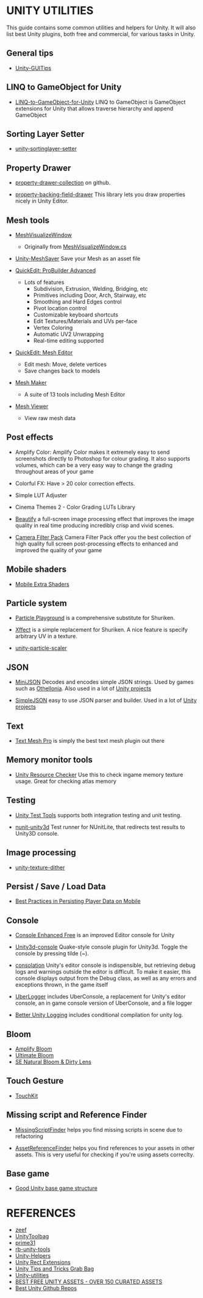 # UNITY UTILITIES

This guide contains some common utilities and helpers for Unity. It will also list best Unity plugins, both free and commercial, for various tasks in Unity.

## General tips
* [Unity-GUITips](https://github.com/kimsama/Unity-GUITips)

## LINQ to GameObject for Unity
* [LINQ-to-GameObject-for-Unity](https://github.com/neuecc/LINQ-to-GameObject-for-Unity) LINQ to GameObject is GameObject extensions for Unity that allows traverse hierarchy and append GameObject

## Sorting Layer Setter
* [unity-sortinglayer-setter](https://github.com/minhhh/unity-sortinglayer-setter)

## Property Drawer
* [property-drawer-collection](https://github.com/anchan828/property-drawer-collection) on github.

* [property-backing-field-drawer](https://github.com/minhhh/property-backing-field-drawer) This library lets you draw properties nicely in Unity Editor.

## Mesh tools
* [MeshVisualizeWindow](https://github.com/minhhh/unity-utilities/blob/master/Assets/EditorTools/MeshVisualizeWindow/MeshVisualizeWindow.cs)
    * Originally from [MeshVisualizeWindow.cs](https://gist.github.com/TJHeuvel/c4f8d218a0d774682560a8f348a90dff)

* [Unity-MeshSaver](https://github.com/pharan/Unity-MeshSaver) Save your Mesh as an asset file

* [QuickEdit: ProBuilder Advanced](https://www.assetstore.unity3d.com/en/#!/content/3558)
    * Lots of features
        * Subdivision, Extrusion, Welding, Bridging, etc
        * Primitives including Door, Arch, Stairway, etc
        * Smoothing and Hard Edges control
        * Pivot location control
        * Customizable keyboard shortcuts
        * Edit Textures/Materials and UVs per-face
        * Vertex Coloring
        * Automatic UV2 Unwrapping
        * Real-time editing supported

* [QuickEdit: Mesh Editor](https://www.assetstore.unity3d.com/en/#!/content/4464)
    * Edit mesh: Move, delete vertices
    * Save changes back to models

* [Mesh Maker](https://www.assetstore.unity3d.com/en/#!/content/11625)
    * A suite of 13 tools including Mesh Editor

* [Mesh Viewer](https://www.assetstore.unity3d.com/en/#!/content/10903)
    * View raw mesh data

## Post effects
* Amplify Color: Amplify Color makes it extremely easy to send screenshots directly to Photoshop for colour grading. It also supports volumes, which can be a very easy way to change the grading throughout areas of your game

* Colorful FX: Have > 20 color correction effects.

* Simple LUT Adjuster

* Cinema Themes 2 - Color Grading LUTs Library

* [Beautify](https://www.assetstore.unity3d.com/en/#!/content/61730) a full-screen image processing effect that improves the image quality in real time producing incredibly crisp and vivid scenes.

* [Camera Filter Pack](https://www.assetstore.unity3d.com/en/#!/content/18433) Camera Filter Pack offer you the best collection of high quality full screen post-processing effects to enhanced and improved the quality of your game

## Mobile shaders
* [Mobile Extra Shaders](https://www.assetstore.unity3d.com/en/#!/content/22718)

## Particle system
* [Particle Playground](https://www.assetstore.unity3d.com/en/#!/content/13325) is a comprehensive substitute for Shuriken.

* [Xffect](https://www.assetstore.unity3d.com/en/#!/content/3810) is a simple replacement for Shuriken. A nice feature is specify arbitrary UV in a texture.

* [unity-particle-scaler](https://github.com/minhhh/unity-particle-scaler)

## JSON
* [MiniJSON](https://gist.github.com/darktable/1411710) Decodes and encodes simple JSON strings. Used by games such as [Othellonia](http://othellonia.net/). Also used in a lot of [Unity projects](https://github.com/search?p=1&q=unity+minijson&ref=searchresults&type=Code&utf8=%E2%9C%93)

* [SimpleJSON](http://wiki.unity3d.com/index.php/SimpleJSON) easy to use JSON parser and builder. Used in a lot of [Unity projects](https://github.com/search?p=1&q=unity+simplejson&type=Code&utf8=%E2%9C%93)


## Text
* [Text Mesh Pro](https://www.assetstore.unity3d.com/en/#!/content/17662) is simply the best text mesh plugin out there

## Memory monitor tools
* [Unity Resource Checker](https://github.com/handcircus/Unity-Resource-Checker) Use this to check ingame memory texture usage. Great for checking atlas memory

## Testing
* [Unity Test Tools](https://bitbucket.org/Unity-Technologies/unitytesttools/wiki/Home) supports both integration testing and unit testing.

* [nunit-unity3d](https://github.com/minhhh/nunit-unity3d) Test runner for NUnitLite, that redirects test results to Unity3D console.

## Image processing
* [unity-texture-dither](https://github.com/minhhh/unity-texture-dither)

## Persist / Save / Load Data
* [Best Practices in Persisting Player Data on Mobile](http://minhhh.github.io/posts/best-practices-in-persisting-player-data-on-mobile)

## Console
* [Console Enhanced Free](https://www.assetstore.unity3d.com/en/#!/content/42381) is an improved Editor console for Unity

* [Unity3d-console](https://github.com/mikelovesrobots/unity3d-console) Quake-style console plugin for Unity3d. Toggle the console by pressing tilde (~).

* [consolation](https://github.com/mminer/consolation) Unity's editor console is indispensible, but retrieving debug logs and warnings outside the editor is difficult. To make it easier, this console displays output from the Debug class, as well as any errors and exceptions thrown, in the game itself

* [UberLogger](https://github.com/bbbscarter/UberLogger) includes UberConsole, a replacement for Unity's editor console, an in game console version of UberConsole, and a file logger

* [Better Unity Logging](http://blog.puzey.net/simple-better-unity-logging/) includes conditional compilation for unity log.

## Bloom
* [Amplify Bloom](https://www.assetstore.unity3d.com/en/#!/content/53299)
* [Ultimate Bloom](https://www.assetstore.unity3d.com/en/#!/content/31396)
* [SE Natural Bloom & Dirty Lens](https://www.assetstore.unity3d.com/en/#!/content/17324)

## Touch Gesture
* [TouchKit](https://github.com/prime31/TouchKit)

## Missing script and Reference Finder
* [MissingScriptFinder](https://github.com/minhhh/UBootstrap.Core/blob/master/Assets/UBootstrap.Core/Plugins/EditorExtension/Editor/MissingScriptFinder.cs) helps you find missing scripts in scene due to refactoring

* [AssetReferenceFinder](https://github.com/minhhh/UBootstrap.Core/blob/master/Assets/UBootstrap.Core/Plugins/EditorExtension/Editor/AssetReferencerFinder.cs) helps you find references to your assets in other assets. This is very useful for checking if you're using assets correclty.



## Base game
* [Good Unity base game structure](https://github.com/kwnetzwelt/ugb-source)

# REFERENCES
* [zeef](https://unity3d-open-source.zeef.com/taras.leskiv)
* [UnityToolbag](https://github.com/nickgravelyn/UnityToolbag)
* [prime31](https://github.com/prime31/)
* [rb-unity-tools](https://github.com/redbluegames/rb-unity-tools/)
* [Unity-Helpers](https://github.com/mikecann/Unity-Helpers)
* [Unity Rect Extensions](https://github.com/nitreo/unity-rect-extensions)
* [Unity Tips and Tricks Grab Bag](https://www.youtube.com/watch?v=qSQRZAxXlqw)
* [Unity-utilities](https://github.com/jorgenpt/unity-utilities)
* [BEST FREE UNITY ASSETS - OVER 150 CURATED ASSETS](http://www.procedural-worlds.com/blog/best-free-unity-assets-categorised-mega-list/)
* [Best Unity Github Repos](http://1darray.com/blog/2016/03/08/best-unity-github-repositories/)

